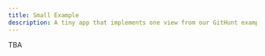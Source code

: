 ```yaml
---
title: Small Example
description: A tiny app that implements one view from our GitHunt example app, that you can run and edit right from your browser.
---
```


TBA
